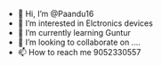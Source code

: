 - 👋 Hi, I’m @Paandu16
- 👀 I’m interested in Elctronics devices 
- 🌱 I’m currently learning Guntur
- 💞️ I’m looking to collaborate on ....
- 📫 How to reach me 9052330557

<!---
Paandu16/Paandu16 is a ✨ special ✨ repository because its `README.md` (this file) appears on your GitHub profile.
You can click the Preview link to take a look at your changes.
--->
